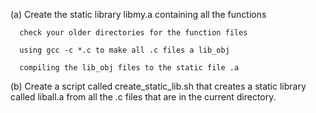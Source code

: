 (a) Create the static library libmy.a containing all the functions
    
      check your older directories for the function files

      using gcc -c *.c to make all .c files a lib_obj
     
      compiling the lib_obj files to the static file .a


(b) Create a script called create_static_lib.sh that creates a static library called liball.a from all the .c files that are in the current directory.
